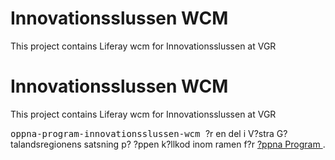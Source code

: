 
<td id="wikicontent" class="psdescription">
  <h1>
    <a name="Innovationsslussen_WCM">
    </a>
    Innovationsslussen WCM
    <a href="#Innovationsslussen_WCM" class="section_anchor">
    </a>
  </h1>
  <p>
    This project contains Liferay wcm for Innovationsslussen at VGR 
  </p>
</td>

<td id="wikicontent" class="psdescription">
  <h1>
    <a name="Innovationsslussen_WCM">
    </a>
    Innovationsslussen WCM
    <a href="#Innovationsslussen_WCM" class="section_anchor">
    </a>
  </h1>
  <p>
    This project contains Liferay wcm for Innovationsslussen at VGR 
  </p>
</td>

  <p>
    <tt>
      oppna-program-innovationsslussen-wcm
    </tt>
     ?r en del i V?stra G?talandsregionens satsning p? ?ppen k?llkod inom ramen f?r 
    <a href="https://github.com/Vastra-Gotalandsregionen//oppna-program">
      ?ppna Program
    </a>
    . 
  </p>